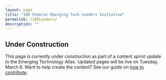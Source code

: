 ```yaml
---
layout: page
title: "100 Federal Emerging Tech Leaders Initiative"
permalink: /100Leaders/
description: ""
---
```

## Under Construction
This page is currently under construction as part of a content sprint update to the Emerging Technology Atlas. Updated pages will be live on Tuesday, March 6.
Want to help create the content? See our guide on [how to contribute](https://emerging.digital.gov/howto/).
